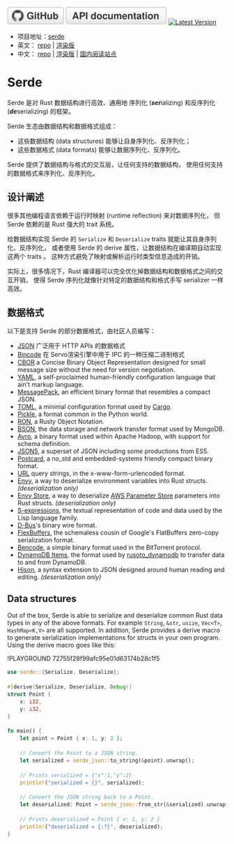   [![GitHub]][repo]
  [![rustdoc]][docs]
  [![Latest Version]][crates.io]

[GitHub]: ./img/github.svg
[repo]: https://github.com/serde-rs/serde
[rustdoc]: ./img/rustdoc.svg
[docs]: https://docs.serde.rs/serde/
[Latest Version]: https://img.shields.io/crates/v/serde.svg?style=social
[crates.io]: https://crates.io/crates/serde

- 项目地址：[serde](https://github.com/serde-rs/serde)
- 英文：
[repo](https://github.com/serde-rs/serde-rs.github.io) |
[渲染版](https://serde.rs)
- 中文：
[repo](https://github.com/zjp-CN/serde-rs-book) |
[渲染版](https://zjp-cn.github.io/serde-rs-book) |
[国内阅读站点](http://129.28.186.100/serde-rs-book)

# Serde

Serde 是对 Rust 数据结构进行高效、通用地 序列化
(***ser***ializing) 和反序列化 (***de***serializing) 的框架。

Serde 生态由数据结构和数据格式组成：
* 这些数据结构 (data structures) 能够让自身序列化、反序列化；
* 这些数据格式 (data formats) 能够让数据序列化、反序列化。

Serde 提供了数据结构与格式的交互层，让任何支持的数据结构，
使用任何支持的数据格式来序列化、反序列化。

## 设计阐述

很多其他编程语言依赖于运行时映射 (runtime reflection) 来对数据序列化，
但 Serde 依赖的是 Rust 强大的 trait 系统。

给数据结构实现 Serde 的 `Serialize` 和 `Deserialize` traits 就能让其自身序列化、反序列化，
或者使用 Serde 的 derive 属性，让数据结构在编译期自动实现这两个 traits 。
这种方式避免了映射或解析运行时类型信息造成的开销。

实际上，很多情况下，Rust 编译器可以完全优化掉数据结构和数据格式之间的交互开销，
使得 Serde 序列化就像针对特定的数据结构和格式手写 serializer 一样高效。

## 数据格式

以下是支持 Serde 的部分数据格式，由社区人员编写：

- [JSON] 广泛用于 HTTP APIs 的数据格式
- [Bincode] 在 Servo渲染引擎中用于 IPC 的一种压缩二进制格式
- [CBOR]  a Concise Binary Object Representation designed for small message size
  without the need for version negotiation.
- [YAML], a self-proclaimed human-friendly configuration language that ain't
  markup language.
- [MessagePack], an efficient binary format that resembles a compact JSON.
- [TOML], a minimal configuration format used by [Cargo].
- [Pickle], a format common in the Python world.
- [RON], a Rusty Object Notation.
- [BSON], the data storage and network transfer format used by MongoDB.
- [Avro], a binary format used within Apache Hadoop, with support for schema
  definition.
- [JSON5], a superset of JSON including some productions from ES5.
- [Postcard], a no\_std and embedded-systems friendly compact binary format.
- [URL] query strings, in the x-www-form-urlencoded format.
- [Envy], a way to deserialize environment variables into Rust structs.
  *(deserialization only)*
- [Envy Store], a way to deserialize [AWS Parameter Store] parameters into Rust
  structs. *(deserialization only)*
- [S-expressions], the textual representation of code and data used by the Lisp
  language family.
- [D-Bus]'s binary wire format.
- [FlexBuffers], the schemaless cousin of Google's FlatBuffers zero-copy
  serialization format.
- [Bencode], a simple binary format used in the BitTorrent protocol.
- [DynamoDB Items], the format used by [rusoto_dynamodb] to transfer data to
  and from DynamoDB.
- [Hjson], a syntax extension to JSON designed around human reading and editing.
  *(deserialization only)*

[JSON]: https://github.com/serde-rs/json
[Bincode]: https://github.com/servo/bincode
[CBOR]: https://github.com/pyfisch/cbor
[YAML]: https://github.com/dtolnay/serde-yaml
[MessagePack]: https://github.com/3Hren/msgpack-rust
[TOML]: https://github.com/alexcrichton/toml-rs
[Pickle]: https://github.com/birkenfeld/serde-pickle
[RON]: https://github.com/ron-rs/ron
[BSON]: https://github.com/zonyitoo/bson-rs
[Avro]: https://github.com/flavray/avro-rs
[JSON5]: https://github.com/callum-oakley/json5-rs
[URL]: https://docs.rs/serde_qs
[Postcard]: https://github.com/jamesmunns/postcard
[Envy]: https://github.com/softprops/envy
[Envy Store]: https://github.com/softprops/envy-store
[Cargo]: http://doc.crates.io/manifest.html
[AWS Parameter Store]: https://docs.aws.amazon.com/systems-manager/latest/userguide/systems-manager-paramstore.html
[S-expressions]: https://github.com/rotty/lexpr-rs
[D-Bus]: https://docs.rs/zvariant
[FlexBuffers]: https://github.com/google/flatbuffers/tree/master/rust/flexbuffers
[Bencode]: https://github.com/P3KI/bendy
[DynamoDB Items]: https://docs.rs/serde_dynamo
[rusoto_dynamodb]: https://docs.rs/rusoto_dynamodb
[Hjson]: https://github.com/Canop/deser-hjson

## Data structures

Out of the box, Serde is able to serialize and deserialize common Rust data
types in any of the above formats. For example `String`, `&str`, `usize`,
`Vec<T>`, `HashMap<K,V>` are all supported. In addition, Serde provides a derive
macro to generate serialization implementations for structs in your own program.
Using the derive macro goes like this:

!PLAYGROUND 72755f28f99afc95e01d63174b28c1f5
```rust
use serde::{Serialize, Deserialize};

#[derive(Serialize, Deserialize, Debug)]
struct Point {
    x: i32,
    y: i32,
}

fn main() {
    let point = Point { x: 1, y: 2 };

    // Convert the Point to a JSON string.
    let serialized = serde_json::to_string(&point).unwrap();

    // Prints serialized = {"x":1,"y":2}
    println!("serialized = {}", serialized);

    // Convert the JSON string back to a Point.
    let deserialized: Point = serde_json::from_str(&serialized).unwrap();

    // Prints deserialized = Point { x: 1, y: 2 }
    println!("deserialized = {:?}", deserialized);
}
```
